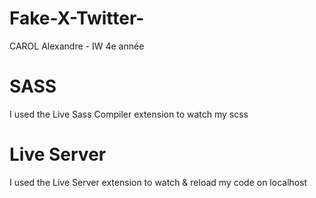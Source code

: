 # Fake-X-Twitter-

CAROL Alexandre - IW 4e année


# SASS
I used the Live Sass Compiler extension to watch my scss

# Live Server
I used the Live Server extension to watch & reload my code on localhost